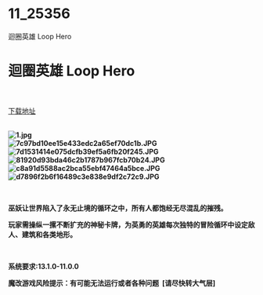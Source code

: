 # 11_25356
迴圈英雄 Loop Hero
# 迴圈英雄 Loop Hero
 <br/></br>
[下载地址](https://www.switch520.cc/article/25356 "下载地址")
<br/></br>

<p><strong><img title="1.jpg" src="https://www.switch520.cc/muke_img/2021_12_09_9e9bb34041c16.jpg" alt="1.jpg"></strong><br>
<strong><img title="7c97bd10ee15e433edc2a65ef70dc1b.JPG" src="https://img.laoquzhang.com/2021/12/09/b554caf5d30a2.JPG" alt="7c97bd10ee15e433edc2a65ef70dc1b.JPG"></strong><br>
<strong><img title="7d1531414e075dcfb39ef5a6fb20f245.JPG" src="https://img.laoquzhang.com/2021/12/09/ac15e7a91f29e.JPG" alt="7d1531414e075dcfb39ef5a6fb20f245.JPG"></strong><br>
<strong><img title="81920d93bda46c2b1787b967fcb70b24.JPG" src="https://img.laoquzhang.com/2021/12/09/b372f6ad487be.JPG" alt="81920d93bda46c2b1787b967fcb70b24.JPG"></strong><br>
<strong><img title="c8a91d5588ac2bca55ebf47464a5bce.JPG" src="https://img.laoquzhang.com/2021/12/09/7b920daee4d34.JPG" alt="c8a91d5588ac2bca55ebf47464a5bce.JPG"></strong><br>
<strong><img title="d7896f2b6f16489c3e838e9df2c72c9.JPG" src="https://img.laoquzhang.com/2021/12/09/14422bd143f4b.JPG" alt="d7896f2b6f16489c3e838e9df2c72c9.JPG">&nbsp;</strong></p>
<p>&nbsp;</p>
<p><strong>巫妖让世界陷入了永无止境的循环之中，所有人都饱经无尽混乱的摧残。</strong></p>
<p><strong>玩家需操纵一摞不断扩充的神秘卡牌，为英勇的英雄每次独特的冒险循环中设定敌人、建筑和各类地形。</strong></p>
<p>&nbsp;</p>
<p><strong>系统要求:13.1.0-11.0.0</strong></p>
<p><strong>魔改游戏风险提示：有可能无法运行或者各种问题 &nbsp;[请尽快转大气层]</strong></p>



